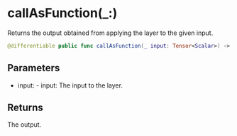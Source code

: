 # callAsFunction(\_:)

Returns the output obtained from applying the layer to the given input.

``` swift
@differentiable public func callAsFunction(_ input: Tensor<Scalar>) -> Tensor<Scalar>
```

## Parameters

  - input: - input: The input to the layer.

## Returns

The output.
